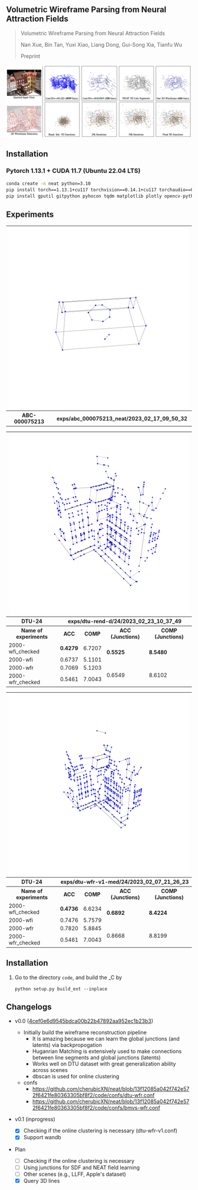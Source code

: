 ## Volumetric Wireframe Parsing from Neural Attraction Fields

> Volumetric Wireframe Parsing from Neural Attraction Fields
> 
> Nan Xue, Bin Tan, Yuxi Xiao, Liang Dong, Gui-Song Xia, Tianfu Wu
> 
> Preprint

<!-- insert the teaser -->
<img src='docs/teaser-neat.png'/>

## Installation 
### Pytorch 1.13.1 + CUDA 11.7 (Ubuntu 22.04 LTS)
```bash
conda create -n neat python=3.10
pip install torch==1.13.1+cu117 torchvision==0.14.1+cu117 torchaudio==0.13.1 --extra-index-url https://download.pytorch.org/whl/cu117
pip install gputil gitpython pyhocon tqdm matplotlib plotly opencv-python scikit-image trimesh
```
## Experiments
  <table>
  <tr>
    <th colspan=5>
      <img src="exps/abc_000075213_neat/2023_02_17_09_50_32/wireframes/2000-wfi_record.gif" width="512" />
    </th>
  </tr>
  <tr>
        <th>ABC-000075213</th><th colspan="4">exps/abc_000075213_neat/2023_02_17_09_50_32</th>
    </tr>
  </table>
  <table>
    <tr>
        <th colspan="5">
          <img src="exps/dtu-rend-d/24/2023_02_23_10_37_49/wireframes/latest-wfi_checked_record.gif" width="512" />
        </th>
    </tr>
    <tr>
        <th>DTU-24</th><th colspan="4">exps/dtu-rend-d/24/2023_02_23_10_37_49</th>
    </tr>
    <tr>
      <th>Name of experiments</th>
      <th>ACC</th>
      <th>COMP</th>
      <th>ACC (Junctions)</th>
      <th>COMP (Junctions)</th>
    </tr>
    <tr>
    <td>2000-wfi_checked</td>
    <td><b>0.4279</b></td>
    <td>6.7207</td>
    <td rowspan="2"> <b>0.5525</b> </td>
    <td rowspan="2"> <b>8.5480</b> </td>
    </tr>
    <tr>
    <td>2000-wfi</td>
    <td>0.6737</td>
    <td>5.1101</td>
    </tr>
    <tr>
    <td>2000-wfr</td>
    <td>0.7069</td>
    <td>5.1203</td>
    <td rowspan="2"> 0.6549 </td>
    <td rowspan="2"> 8.6102 </td>
    </tr>
    <tr>
    <td>2000-wfr_checked</td>
    <td>0.5461</td>
    <td>7.0043</td>
    </tr>
  </table>
  <table>
    <tr>
        <th colspan="5">
          <img src="exps/dtu-wfr-v1-med/24/2023_02_07_21_26_23/wireframes/2000-wfi_checked_record.gif" width="512" />
        </th>
    </tr>
    <tr>
        <th>DTU-24</th><th colspan="4">exps/dtu-wfr-v1-med/24/2023_02_07_21_26_23</th>
    </tr>
    <tr>
      <th>Name of experiments</th>
      <th>ACC</th>
      <th>COMP</th>
      <th>ACC (Junctions)</th>
      <th>COMP (Junctions)</th>
    </tr>
    <tr>
    <td>2000-wfi_checked</td>
    <td><b>0.4736</b></td>
    <td>6.6234</td>
    <td rowspan="2"> <b>0.6892</b> </td>
    <td rowspan="2"> <b>8.4224</b> </td>
    </tr>
    <tr>
    <td>2000-wfi</td>
    <td>0.7476</td>
    <td>5.7579</td>
    </tr>
    <tr>
    <td>2000-wfr</td>
    <td>0.7820</td>
    <td>5.8845</td>
    <td rowspan="2"> 0.8668 </td>
    <td rowspan="2"> 8.8199 </td>
    </tr>
    <tr>
    <td>2000-wfr_checked</td>
    <td>0.5461</td>
    <td>7.0043</td>
    </tr>
  </table>

## Installation

1. Go to the directory ``code``, and build the _C by
   ```dotnetcli
   python setup.py build_ext --inplace
   ```
## Changelogs
- v0.0 ([4cef0e6d9545bdca00b22b47892aa952ec1b23b3](https://github.com/cherubicXN/neat/tree/4cef0e6d9545bdca00b22b47892aa952ec1b23b3))
  - Initially build the wireframe reconstruction pipeline 
    - It is amazing because we can learn the global junctions (and latents) via backpropogation
    - Huganrian Matching is extensively used to make connections between line segments and global junctions (latents)
    - Works well on DTU dataset with great generalization ability across scenes
    - dbscan is used for online clustering
  - confs
    - https://github.com/cherubicXN/neat/blob/13f12085a042f742e572f6421fe80363305bf8f2/code/confs/dtu-wfr.conf
    - https://github.com/cherubicXN/neat/blob/13f12085a042f742e572f6421fe80363305bf8f2/code/confs/bmvs-wfr.conf

- v0.1 (inprogress)
  - [x] Checking if the online clustering is necessary (dtu-wfr-v1.conf)
  - [x] Support wandb
- Plan
  - [ ] Checking if the online clustering is necessary
  - [ ] Using junctions for SDF and NEAT field learning
  - [ ] Other scenes (e.g., LLFF, Apple's dataset)
  - [x] Query 3D lines
